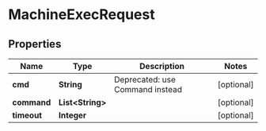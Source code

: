 

# MachineExecRequest


## Properties

| Name | Type | Description | Notes |
|------------ | ------------- | ------------- | -------------|
|**cmd** | **String** | Deprecated: use Command instead |  [optional] |
|**command** | **List&lt;String&gt;** |  |  [optional] |
|**timeout** | **Integer** |  |  [optional] |



